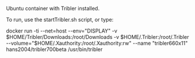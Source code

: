 Ubuntu container with Tribler installed.

To run, use the startTribler.sh script, or type:

docker run -ti  --net=host --env="DISPLAY" -v $HOME/Tribler/Downloads:/root/Downloads -v $HOME/.Tribler:/root/.Tribler --volume="$HOME/.Xauthority:/root/.Xauthority:rw" --name "tribler660x11" hans2004/tribler700beta /usr/bin/tribler
